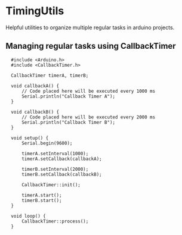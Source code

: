 # TimingUtils
Helpful utilities to organize multiple regular tasks in arduino projects.

## Managing regular tasks using CallbackTimer
```
  #include <Arduino.h>
  #include <CallbackTimer.h>

  CallbackTimer timerA, timerB;

  void callbackA() {
      // Code placed here will be executed every 1000 ms
      Serial.println("Callback Timer A");
  }

  void callbackB() {
      // Code placed here will be executed every 2000 ms
      Serial.println("Callback Timer B");
  }

  void setup() {
      Serial.begin(9600);

      timerA.setInterval(1000);
      timerA.setCallback(callbackA);

      timerB.setInterval(2000);
      timerB.setCallback(callbackB);

      CallbackTimer::init();

      timerA.start();
      timerB.start();
  }

  void loop() {
      CallbackTimer::process();
  }
```
